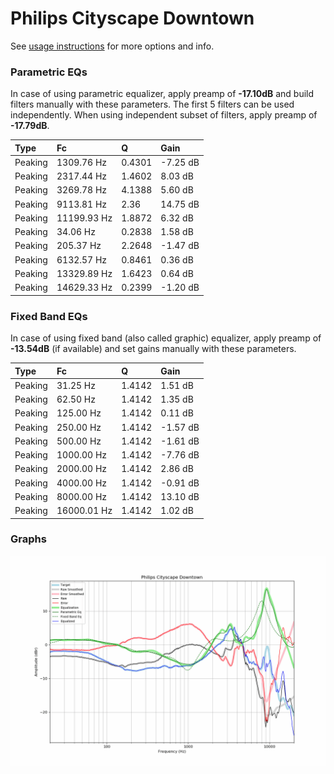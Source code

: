 # Philips Cityscape Downtown
See [usage instructions](https://github.com/jaakkopasanen/AutoEq#usage) for more options and info.

### Parametric EQs
In case of using parametric equalizer, apply preamp of **-17.10dB** and build filters manually
with these parameters. The first 5 filters can be used independently.
When using independent subset of filters, apply preamp of **-17.79dB**.

| Type    | Fc          |      Q | Gain     |
|:--------|:------------|:-------|:---------|
| Peaking | 1309.76 Hz  | 0.4301 | -7.25 dB |
| Peaking | 2317.44 Hz  | 1.4602 | 8.03 dB  |
| Peaking | 3269.78 Hz  | 4.1388 | 5.60 dB  |
| Peaking | 9113.81 Hz  | 2.36   | 14.75 dB |
| Peaking | 11199.93 Hz | 1.8872 | 6.32 dB  |
| Peaking | 34.06 Hz    | 0.2838 | 1.58 dB  |
| Peaking | 205.37 Hz   | 2.2648 | -1.47 dB |
| Peaking | 6132.57 Hz  | 0.8461 | 0.36 dB  |
| Peaking | 13329.89 Hz | 1.6423 | 0.64 dB  |
| Peaking | 14629.33 Hz | 0.2399 | -1.20 dB |

### Fixed Band EQs
In case of using fixed band (also called graphic) equalizer, apply preamp of **-13.54dB**
(if available) and set gains manually with these parameters.

| Type    | Fc          |      Q | Gain     |
|:--------|:------------|:-------|:---------|
| Peaking | 31.25 Hz    | 1.4142 | 1.51 dB  |
| Peaking | 62.50 Hz    | 1.4142 | 1.35 dB  |
| Peaking | 125.00 Hz   | 1.4142 | 0.11 dB  |
| Peaking | 250.00 Hz   | 1.4142 | -1.57 dB |
| Peaking | 500.00 Hz   | 1.4142 | -1.61 dB |
| Peaking | 1000.00 Hz  | 1.4142 | -7.76 dB |
| Peaking | 2000.00 Hz  | 1.4142 | 2.86 dB  |
| Peaking | 4000.00 Hz  | 1.4142 | -0.91 dB |
| Peaking | 8000.00 Hz  | 1.4142 | 13.10 dB |
| Peaking | 16000.01 Hz | 1.4142 | 1.02 dB  |

### Graphs
![](./Philips%20Cityscape%20Downtown.png)
